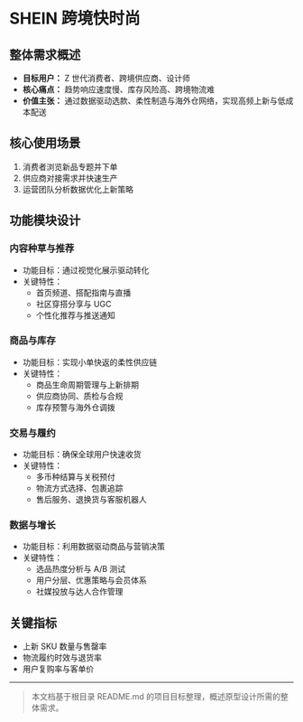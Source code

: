 # SHEIN 跨境快时尚

## 整体需求概述

- **目标用户：** Z 世代消费者、跨境供应商、设计师
- **核心痛点：** 趋势响应速度慢、库存风险高、跨境物流难
- **价值主张：** 通过数据驱动选款、柔性制造与海外仓网络，实现高频上新与低成本配送

## 核心使用场景

1. 消费者浏览新品专题并下单
2. 供应商对接需求并快速生产
3. 运营团队分析数据优化上新策略

## 功能模块设计

### 内容种草与推荐

- 功能目标：通过视觉化展示驱动转化
- 关键特性：
  - 首页频道、搭配指南与直播
  - 社区穿搭分享与 UGC
  - 个性化推荐与推送通知

### 商品与库存

- 功能目标：实现小单快返的柔性供应链
- 关键特性：
  - 商品生命周期管理与上新排期
  - 供应商协同、质检与合规
  - 库存预警与海外仓调拨

### 交易与履约

- 功能目标：确保全球用户快速收货
- 关键特性：
  - 多币种结算与关税预付
  - 物流方式选择、包裹追踪
  - 售后服务、退换货与客服机器人

### 数据与增长

- 功能目标：利用数据驱动商品与营销决策
- 关键特性：
  - 选品热度分析与 A/B 测试
  - 用户分层、优惠策略与会员体系
  - 社媒投放与达人合作管理

## 关键指标

- 上新 SKU 数量与售罄率
- 物流履约时效与退货率
- 用户复购率与客单价

---

> 本文档基于根目录 README.md 的项目目标整理，概述原型设计所需的整体需求。